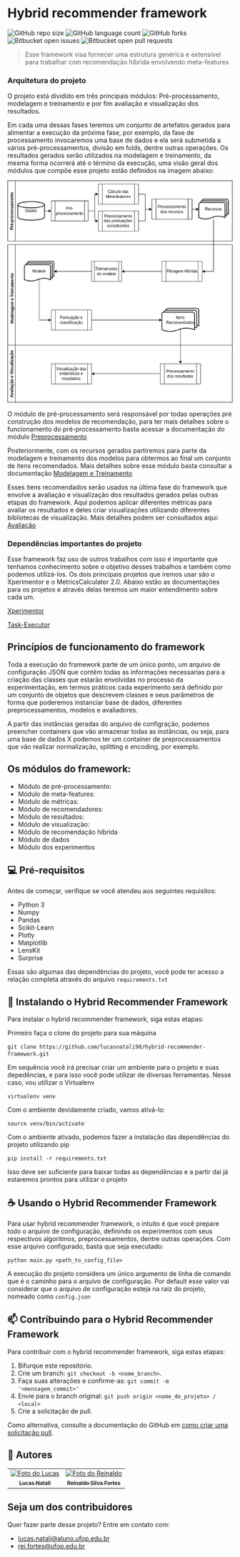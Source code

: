 # Hybrid recommender framework

<!---Esses são exemplos. Veja https://shields.io para outras pessoas ou para personalizar este conjunto de escudos. Você pode querer incluir dependências, status do projeto e informações de licença aqui--->

![GitHub repo size](https://img.shields.io/github/repo-size/iuricode/README-template?style=for-the-badge)
![GitHub language count](https://img.shields.io/github/languages/count/iuricode/README-template?style=for-the-badge)
![GitHub forks](https://img.shields.io/github/forks/iuricode/README-template?style=for-the-badge)
![Bitbucket open issues](https://img.shields.io/bitbucket/issues/iuricode/README-template?style=for-the-badge)
![Bitbucket open pull requests](https://img.shields.io/bitbucket/pr-raw/iuricode/README-template?style=for-the-badge)

> Esse framework visa fornecer uma estrutura genérica e extensível para trabalhar com recomendação híbrida envolvendo meta-features

### Arquitetura do projeto

O projeto está dividido em três principais módulos: Pré-processamento, modelagem e treinamento e por fim avaliação e visualização dos resultados.

Em cada uma dessas fases teremos um conjunto de artefatos gerados para alimentar a execução da próxima fase, por exemplo, da fase de processamento invocaremos uma base de dados e ela será submetida a vários pré-processamentos, divisão em folds, dentre outras operações. Os resultados gerados serão utilizados na modelagem e treinamento, da mesma forma ocorrerá até o término da execução, uma visão geral dos módulos que compõe esse projeto estão definidos na imagem abaixo:


![alt text](docs/imgs/arquiteturaFramework_ptbr.png?raw=true)

O módulo de pré-processamento será responsável por todas operações pré construção dos modelos de recomendação, para ter mais detalhes sobre o funcionamento do pré-processamento basta acessar a documentação do módulo [Preprocessamento](src/preprocessing/README.md)

Ṕosteriormente, com os recursos gerados partiremos para parte da modelagem e treinamento dos modelos para obtermos ao final um conjunto de itens recomendados. Mais detalhes sobre esse módulo basta consultar a documentação [Modelagem e Treinamento](src/recommenders/README.md)

Esses itens recomendados serão usados na última fase do framework que envolve a avaliação e visualização dos resultados gerados pelas outras etapas do framework. Aqui podemos aplicar diferentes métricas para avaliar os resultados e deles criar visualizações utilizando diferentes bibliotecas de visualização. Mais detalhes podem ser consultados aqui: [Avaliação](src/metrics/README.md)


### Dependências importantes do projeto

Esse framework faz uso de outros trabalhos com isso é importante que tenhamos conhecimento sobre o objetivo desses trabalhos e também como podemos utilizá-los. Os dois principais projetos que iremos usar são o Xperimentor e o MetricsCalculator 2.0. Abaixo estão as documentações para os projetos e através delas teremos um maior entendimento sobre cada um.


[Xperimentor](external/xperimentor/README.md)

[Task-Executor](external/task-executor/README.md)


## Princípios de funcionamento do framework
Toda a execução do framework parte de um único ponto, um arquivo de configuração JSON que contêm todas as informações necessarias para a criação das classes que estarão envolvidas no processo da experimentação, em termos práticos cada experimento será definido por um conjunto de objetos que descrevem classes e seus parâmetros de forma que poderemos instanciar base de dados, diferentes preprocessamentos, modelos e avaliadores.

A partir das instâncias geradas do arquivo de configração, podemos preencher containers que vão armazenar todas as instâncias, ou seja, para uma base de dados X podemos ter um container de preprocessamentos que vão realizar normalização, splitting e encoding, por exemplo.


## Os módulos do framework:
- Módulo de pré-processamento:
- Módulo de meta-features:
- Módulo de métricas:
- Módulo de recomendadores:
- Módulo de resultados:
- Módulo de visualização:
- Módulo de recomendação hibrida
- Módulo de dados
- Módulo dos experimentos


## 💻 Pré-requisitos

Antes de começar, verifique se você atendeu aos seguintes requisitos:
<!---Estes são apenas requisitos de exemplo. Adicionar, duplicar ou remover conforme necessário--->
* Python 3
* Numpy
* Pandas
* Scikit-Learn
* Plotly
* Matplotlib
* LensKit
* Surprise

Essas são algumas das dependências do projeto, você pode ter acesso a relação completa
através do arquivo ```requirements.txt```



## 🚀 Instalando o Hybrid Recommender Framework

Para instalar o hybrid recommender framework, siga estas etapas:

Primeiro faça o clone do projeto para sua máquina
```
git clone https://github.com/lucasnatali98/hybrid-recommender-framework.git
```
Em sequência você irá precisar criar um ambiente para o projeto e suas depedências, e para isso você pode utilizar de diversas ferramentas. Nesse caso, vou utilizar o Virtualenv

```
virtualenv venv
```

Com o ambiente devidamente criado, vamos ativá-lo:

```
source venv/bin/activate
```

Com o ambiente ativado, podemos fazer a instalação das dependências
do projeto utilizando pip
```
pip install -r requirements.txt
```

Isso deve ser suficiente para baixar todas as dependências e a
partir dai já estaremos prontos para utilizar o projeto

## ☕ Usando o Hybrid Recommender Framework

Para usar hybrid recommender framework, o intuito é que você
prepare todo o arquivo de configuração, definindo os experimentos
com seus respectivos algoritmos, preprocessamentos, dentre outras
operações. Com esse arquivo configurado, basta que seja executado:

```
python main.py <path_to_config_file>
```

A execução do projeto considera um único argumento de linha de comando que é o caminho
para o arquivo de configuração. Por default esse valor vai considerar que o arquivo de configuração
esteja na raiz do projeto, nomeado como ```config.json```


## 📫 Contribuindo para o Hybrid Recommender Framework
<!---Se o seu README for longo ou se você tiver algum processo ou etapas específicas que deseja que os contribuidores sigam, considere a criação de um arquivo CONTRIBUTING.md separado--->
Para contribuir com o hybrid recommender framework, siga estas etapas:

1. Bifurque este repositório.
2. Crie um branch: `git checkout -b <nome_branch>`.
3. Faça suas alterações e confirme-as: `git commit -m '<mensagem_commit>'`
4. Envie para o branch original: `git push origin <nome_do_projeto> / <local>`
5. Crie a solicitação de pull.

Como alternativa, consulte a documentação do GitHub em [como criar uma solicitação pull](https://help.github.com/en/github/collaborating-with-issues-and-pull-requests/creating-a-pull-request).

## 🤝 Autores

<table>
  <tr>
    <td align="center">
      <a href="#">
        <img src="https://media-exp1.licdn.com/dms/image/C4E03AQHcrrceSpVcDw/profile-displayphoto-shrink_800_800/0/1579646560279?e=1673481600&v=beta&t=ZNYdW2-J5gF_d2VcVgVbJMaiMxdk0klwyLr7JvoJPSM" width="100px;" alt="Foto do Lucas"/><br>
        <sub>
          <b>Lucas Natali</b>
        </sub>
      </a>
    </td>
    <td align="center">
      <a href="#">
        <img src="https://media-exp1.licdn.com/dms/image/C4D03AQEKsc-CUUX56A/profile-displayphoto-shrink_800_800/0/1516837380603?e=1673481600&v=beta&t=FkNii-p4tkKDfN16HTrdE4k1ChaDmAeB3-Tusg-fsE8" width="100px;" alt="Foto do Reinaldo"/><br>
        <sub>
          <b>Reinaldo Silva Fortes</b>
        </sub>
      </a>
    </td>
    
  </tr>
</table>


## Seja um dos contribuidores<br>

Quer fazer parte desse projeto? Entre em contato com:

- lucas.natali@aluno.ufop.edu.br
- rei.fortes@ufop.edu.br
